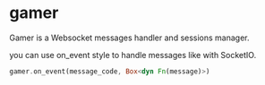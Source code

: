 # gamer

Gamer is a Websocket messages handler and sessions manager.

you can use on_event style to handle messages like with SocketIO.

```rust
gamer.on_event(message_code, Box<dyn Fn(message)>)
```
